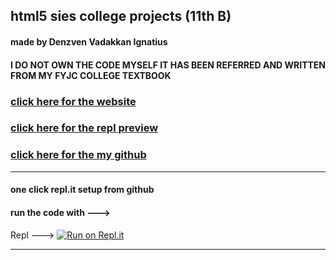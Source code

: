 ## html5 sies college projects (11th B)
#### made by Denzven Vadakkan Ignatius
#### I DO NOT OWN THE CODE MYSELF IT HAS BEEN REFERRED AND WRITTEN FROM MY FYJC COLLEGE TEXTBOOK
### [click here for the website](https://html5collegeprograms.denzvenignatius.repl.co/ "HTML programs site")

### [click here for the repl preview](https://repl.it/@DenzvenIgnatius/html-sies-college-basics "repl.it preview ")

### [click here for the my github](https://github.com/denzven/HTML5_college_programs "github site")

---
#### one click repl.it setup from github
#### run the code with --->

Repl --->     [![Run on Repl.it](https://repl.it/badge/github/denzven/HTML5_college_programs)](https://repl.it/github/denzven/HTML5_college_programs)

---
